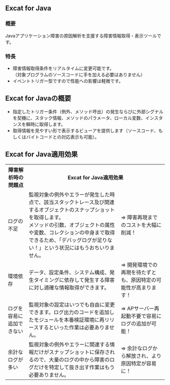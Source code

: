 <section class="sub-content"><h2 class="sub-title">Excat for Java</h2>

<h3 class="sub-title2">概要</h3>

<p>Javaアプリケーション障害の原因解析を支援する障害情報取得・表示ツールです。</p>

<h3 class="sub-title2">特長</h3>

<ul class="li-square"><li>障害情報取得条件をリアルタイムに変更可能です。<br>
	（対象プログラムのソースコードに手を加える必要はありません）</li>
	<li>イベントトリガー型ですので性能への影響は軽微です。</li>

</ul></section>
<section class="sub-content"><h2 class="sub-title">Excat for Javaの概要</h2>

<ul class="li-gaiyo"><li>指定したトリガー条件（例外、メソッド呼出）の発生ならびに外部シグナルを契機に、スタック情報、メソッドのパラメータ、ローカル変数、インスタンスを瞬時に取得します。</li>
	<li>取得情報を見やすい形で表示するビューアを提供します（ソースコード、もしくはバイトコードとの対応表示も可能）。</li>
</ul><p><a name="excat-koka" id="excat-koka"></a></p>
</section>
<section class="sub-content"><h2 class="sub-title">Excat for Java適用効果</h2>

<table class="product-line-list"><tbody><tr><th>障害解析時の問題点</th>
			<th colspan="2">Excat for Java適用効果</th>
		</tr><tr><td>ログの不足</td>
			<td>監視対象の例外やエラーが発生した時点で、該当スタックトレース及び関連するオブジェクトのスナップショットを取得します。<br>
			メソッドの引数、オブジェクトの属性や変数、コレクションの中身まで取得できるため、「デバッグログが足りない！」という状況にはもうおちいりません。</td>
			<td>⇒&nbsp;障害再現までのコストを大幅に削減！</td>
		</tr><tr><td>環境依存</td>
			<td>データ、設定条件、システム構成、発生タイミングに依存して発生する障害に対し適確な情報取得ができます。</td>
			<td>⇒&nbsp;開発環境での再現を待たずとも、原因特定の可能性が高まります！</td>
		</tr><tr><td>ログを容易に追加できない</td>
			<td>監視対象の設定はいつでも自由に変更できます。ログ出力のコードを追加したモジュールを本番検証環境に再リリースするといった作業は必要ありません。</td>
			<td>⇒&nbsp;APサーバー再起動不要で容易にログの追加が可能！</td>
		</tr><tr><td>余計なログが多い</td>
			<td>監視対象の例外やエラーに関連する情報だけがスナップショットに保存されるので、大量のログの中から障害のログだけを特定して抜き出す作業はもう必要ありません。</td>
			<td>⇒&nbsp;余計なログから解放され、より原因特定が容易に！</td>
		</tr></tbody></table><p><a name="excat-download" id="excat-download"></a></p>
</section>

